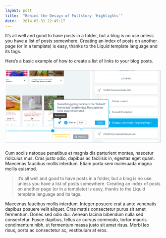 ```yaml
---
layout: post
title:  "Behind the Design of Fullstory 'Highlights'"
date:   2014-05-31 22:45:17
---
```

It’s all well and good to have posts in a folder, but a blog is no use unless you have a list of posts somewhere. Creating an index of posts on another page (or in a template) is easy, thanks to the Liquid template language and its tags. 
	
Here’s a basic example of how to create a list of links to your blog posts.

![FullStory Highlights](/assets/highlights_03.png)	

Cum sociis natoque penatibus et magnis dis parturient montes, nascetur ridiculus mus. Cras justo odio, dapibus ac facilisis in, egestas eget quam. Maecenas faucibus mollis interdum. Etiam porta sem malesuada magna mollis euismod.

> It’s all well and good to have posts in a folder, but a blog is no use unless you have a list of posts somewhere. Creating an index of posts on another page (or in a template) is easy, thanks to the Liquid template language and its tags.

Maecenas faucibus mollis interdum. Integer posuere erat a ante venenatis dapibus posuere velit aliquet. Cras mattis consectetur purus sit amet fermentum. Donec sed odio dui. Aenean lacinia bibendum nulla sed consectetur. Fusce dapibus, tellus ac cursus commodo, tortor mauris condimentum nibh, ut fermentum massa justo sit amet risus. Morbi leo risus, porta ac consectetur ac, vestibulum at eros.